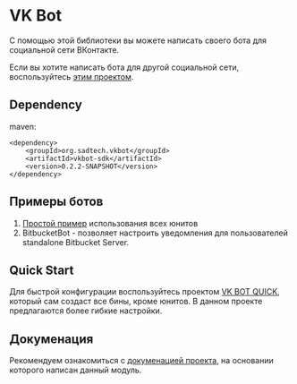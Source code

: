 # VK Bot

С помощью этой библиотеки вы можете написать своего бота для социальной сети ВКонтакте.

Если вы хотите написать бота для другой социальной сети, воспользуйтесь 
[этим проектом](https://github.com/uPagge/social-bot).

## Dependency

maven:
```
<dependency>
    <groupId>org.sadtech.vkbot</groupId>
    <artifactId>vkbot-sdk</artifactId>
    <version>0.2.2-SNAPSHOT</version>
</dependency>
```

## Примеры ботов

1. [Простой пример](https://github.com/uPagge/simple-vkbot/tree/master) использования всех юнитов
2. BitbucketBot - позволяет настроить уведомления для пользователей standalone Bitbucket Server.

## Quick Start

Для быстрой конфигурации воспользуйтесь проектом [VK BOT QUICK](), который сам создаст все бины, кроме юнитов. 
В данном проекте
предлагаются более гибкие настройки.

## Докуменация

Рекомендуем ознакомиться с [докуменацией проекта](https://github.com/uPagge/social-bot), на основании которого написан 
данный модуль.
